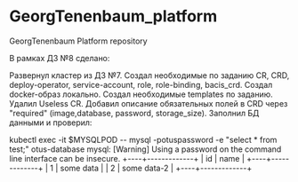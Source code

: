 # GeorgTenenbaum_platform
GeorgTenenbaum Platform repository

В рамках ДЗ №8 сделано:

Развернул кластер из ДЗ №7.
Создал необходимые по заданию CR, CRD, deploy-operator, service-account, role, role-binding, bacis_crd. 
Создал docker-образ локально.
Создал необходимые templates по заданию.
Удалил Useless CR. 
Добавил описание обязательных полей в CRD через "required" (image,database, password, storage_size). 
Заполнил БД данными и проверил:

kubectl exec -it $MYSQLPOD -- mysql -potuspassword -e "select * from test;" otus-database
mysql: [Warning] Using a password on the command line interface can be insecure.
+----+-------------+
| id | name |
+----+-------------+
| 1 | some data |
| 2 | some data-2 |
+----+-------------+